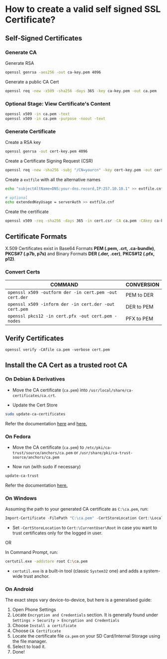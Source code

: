 # How to create a valid self signed SSL Certificate?


## Self-Signed Certificates

### Generate CA

Generate RSA

```bash
openssl genrsa -aes256 -out ca-key.pem 4096
```

Generate a public CA Cert

```bash
openssl req -new -x509 -sha256 -days 365 -key ca-key.pem -out ca.pem
```

### Optional Stage: View Certificate's Content

```bash
openssl x509 -in ca.pem -text
openssl x509 -in ca.pem -purpose -noout -text
```

### Generate Certificate

Create a RSA key

```bash
openssl genrsa -out cert-key.pem 4096
```

Create a Certificate Signing Request (CSR)

```bash
openssl req -new -sha256 -subj "/CN=yourcn" -key cert-key.pem -out cert.csr
```

Create a `extfile` with all the alternative names

```bash
echo "subjectAltName=DNS:your-dns.record,IP:257.10.10.1" >> extfile.cnf
```

```bash
# optional
echo extendedKeyUsage = serverAuth >> extfile.cnf
```

Create the certificate

```bash
openssl x509 -req -sha256 -days 365 -in cert.csr -CA ca.pem -CAkey ca-key.pem -out cert.pem -extfile extfile.cnf -CAcreateserial
```

## Certificate Formats

X.509 Certificates exist in Base64 Formats **PEM (.pem, .crt, .ca-bundle)**, **PKCS#7 (.p7b, p7s)** and Binary Formats **DER (.der, .cer)**, **PKCS#12 (.pfx, p12)**.

### Convert Certs

COMMAND | CONVERSION
---|---
`openssl x509 -outform der -in cert.pem -out cert.der` | PEM to DER
`openssl x509 -inform der -in cert.der -out cert.pem` | DER to PEM
`openssl pkcs12 -in cert.pfx -out cert.pem -nodes` | PFX to PEM

## Verify Certificates

`openssl verify -CAfile ca.pem -verbose cert.pem`

## Install the CA Cert as a trusted root CA

### On Debian & Derivatives

- Move the CA certificate (`ca.pem`) into `/usr/local/share/ca-certificates/ca.crt`.

- Update the Cert Store
  
```bash
sudo update-ca-certificates
```

Refer the documentation [here](https://wiki.debian.org/Self-Signed_Certificate) and [here.](https://manpages.debian.org/buster/ca-certificates/update-ca-certificates.8.en.html)

### On Fedora

- Move the CA certificate (`ca.pem`) to `/etc/pki/ca-trust/source/anchors/ca.pem` or `/usr/share/pki/ca-trust-source/anchors/ca.pem`

- Now run (with sudo if necessary)

```bash
update-ca-trust
```

Refer the documentation [here.](https://docs.fedoraproject.org/en-US/quick-docs/using-shared-system-certificates/)

### On Windows

Assuming the path to your generated CA certificate as `C:\ca.pem`, run:

```powershell
Import-Certificate -FilePath "C:\ca.pem" -CertStoreLocation Cert:\LocalMachine\Root
```

- Set `-CertStoreLocation` to `Cert:\CurrentUser\Root` in case you want to trust certificates only for the logged in user.

OR

In Command Prompt, run:

```sh
certutil.exe -addstore root C:\ca.pem
```

- `certutil.exe` is a built-in tool (classic `System32` one) and adds a system-wide trust anchor.

### On Android

The exact steps vary device-to-device, but here is a generalised guide:

1. Open Phone Settings
2. Locate `Encryption and Credentials` section. It is generally found under `Settings > Security > Encryption and Credentials`
3. Choose `Install a certificate`
4. Choose `CA Certificate`
5. Locate the certificate file `ca.pem` on your SD Card/Internal Storage using the file manager.
6. Select to load it.
7. Done!

